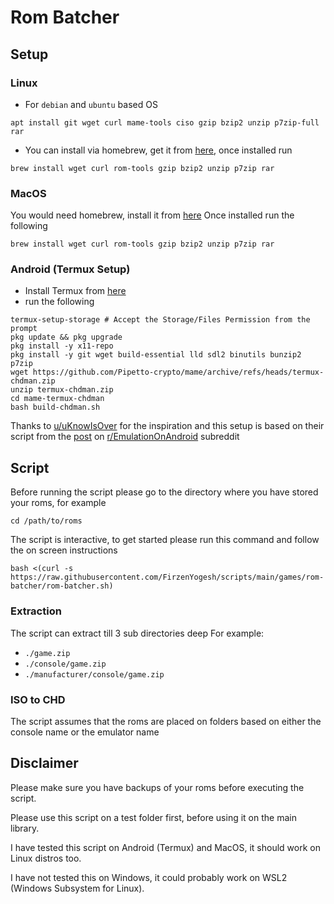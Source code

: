 # Rom Batcher
## Setup

### Linux
- For `debian` and `ubuntu` based OS

```shell
apt install git wget curl mame-tools ciso gzip bzip2 unzip p7zip-full rar
```

- You can install via homebrew, get it from [here](https://brew.sh/), once installed run

```shell
brew install wget curl rom-tools gzip bzip2 unzip p7zip rar
```

### MacOS
You would need homebrew, install it from [here](https://brew.sh/)
Once installed run the following
```shell
brew install wget curl rom-tools gzip bzip2 unzip p7zip rar
```

### Android (Termux Setup)
- Install Termux from [here](https://termux.com/)
- run the following
```shell
termux-setup-storage # Accept the Storage/Files Permission from the prompt
pkg update && pkg upgrade
pkg install -y x11-repo
pkg install -y git wget build-essential lld sdl2 binutils bunzip2 p7zip
wget https://github.com/Pipetto-crypto/mame/archive/refs/heads/termux-chdman.zip
unzip termux-chdman.zip
cd mame-termux-chdman
bash build-chdman.sh
```

Thanks to [u/uKnowIsOver](https://www.reddit.com/user/uKnowIsOver/) for the inspiration and this setup is based on their script from the [post](https://www.reddit.com/r/EmulationOnAndroid/comments/riqu81/guidedefinitiveconvert_your_games_with_chdman_on/) on [r/EmulationOnAndroid](https://www.reddit.com/r/EmulationOnAndroid) subreddit

## Script

Before running the script please go to the directory where you have stored your roms, for example

```shell
cd /path/to/roms
```

The script is interactive, to get started please run this command and follow the on screen instructions

```shell
bash <(curl -s https://raw.githubusercontent.com/FirzenYogesh/scripts/main/games/rom-batcher/rom-batcher.sh)
```

### Extraction
The script can extract till 3 sub directories deep
For example:
- `./game.zip` 
- `./console/game.zip` 
- `./manufacturer/console/game.zip`

### ISO to CHD
The script assumes that the roms are placed on folders based on either the console name or the emulator name

## Disclaimer

Please make sure you have backups of your roms before executing the script.

Please use this script on a test folder first, before using it on the main library.

I have tested this script on Android (Termux) and MacOS, it should work on Linux distros too.

I have not tested this on Windows, it could probably work on WSL2 (Windows Subsystem for Linux).
